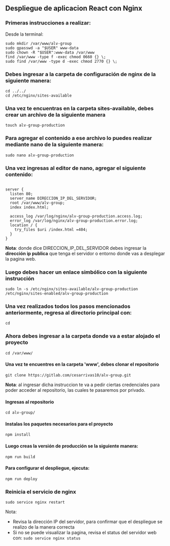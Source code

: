 ## Despliegue de aplicacion  React  con Nginx

### Primeras instrucciones a realizar:
Desde la terminal:
```
sudo mkdir /var/www/alv-group
sudo gpasswd -a "$USER" www-data
sudo chown -R "$USER":www-data /var/www
find /var/www -type f -exec chmod 0660 {} \;
sudo find /var/www -type d -exec chmod 2770 {} \;
```

### Debes ingresar a la carpeta de configuración de nginx  de la siguiente manera:
```
cd ../../
cd /etc/nginx/sites-available
```
### Una vez te encuentras en la carpeta **sites-available**, debes crear un archivo de la siguiente manera

`touch alv-group-production`

### Para agregar el contenido a ese archivo lo puedes realizar mediante **nano** de la siguiente manera:
`sudo nano alv-group-production`

### Una vez ingresas al editor de nano, agregar el siguiente contenido:

```

server {
  listen 80;
  server_name DIRECCION_IP_DEL_SERVIDOR;
  root /var/www/alv-group;
  index index.html;
  
  access_log /var/log/nginx/alv-group-production.access.log;
  error_log /var/log/nginx/alv-group-production.error.log;
  location / {
    try_files $uri /index.html =404;
  }
}

```

**Nota**: donde dice DIRECCION_IP_DEL_SERVIDOR debes ingresar la **dirección ip publica** que tenga el servidor o entorno donde vas a desplegar la pagina web.


### Luego debes hacer un enlace simbólico con la siguiente instrucción
````
sudo ln -s /etc/nginx/sites-available/alv-group-production /etc/nginx/sites-enabled/alv-group-production
````

### Una vez realizados todos los pasos mencionados anteriormente, regresa al directorio principal con:
`cd`


### Ahora debes ingresar a la carpeta donde va a estar alojado el proyecto
`cd /var/www/`

#### Una vez te encuentres en la carpeta 'www', debes clonar el repositorio
`git clone https://gitlab.com/cesarrivas10/alv-group.git`

**Nota**:  al ingresar dicha instruccion te va a pedir ciertas credenciales para poder acceder al repositorio, las cuales te pasaremos por privado.
#### Ingresas al repositorio
`cd alv-group/`

#### Instalas los paquetes necesarios para el proyecto
`npm install`

#### Luego creas la versión de producción se la siguiente manera:
`npm run build`

#### Para configurar el despliegue, ejecuta: 
`npm run deploy`

### Reinicia el servicio de nginx
`sudo service nginx restart `

Nota:
* Revisa la dirección IP del servidor, para confirmar que el despliegue se realizo de la manera correcta
* Si no se puede visualizar la pagina, revisa el status del servidor web con:
```sudo service nginx status ```
